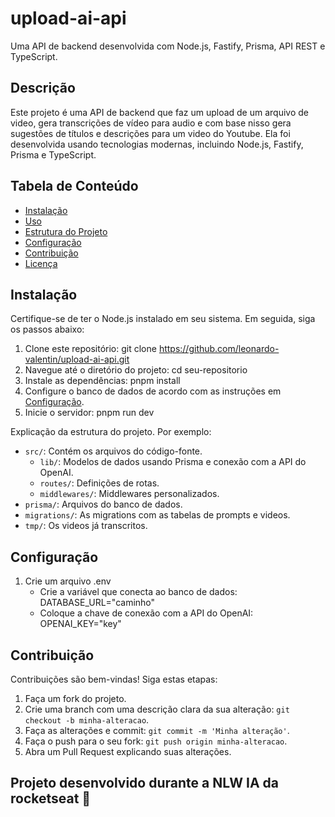 # upload-ai-api

Uma API de backend desenvolvida com Node.js, Fastify, Prisma, API REST e TypeScript.

## Descrição

Este projeto é uma API de backend que faz um upload de um arquivo de video, gera transcrições de vídeo para audio
e com base nisso gera sugestões de títulos e descrições para um video do Youtube.
Ela foi desenvolvida usando tecnologias modernas, incluindo Node.js, Fastify, Prisma e TypeScript.

## Tabela de Conteúdo

- [Instalação](#instalação)
- [Uso](#uso)
- [Estrutura do Projeto](#estrutura-do-projeto)
- [Configuração](#configuração)
- [Contribuição](#contribuição)
- [Licença](#licença)

## Instalação

Certifique-se de ter o Node.js instalado em seu sistema. Em seguida, siga os passos abaixo:

1. Clone este repositório: 
git clone https://github.com/leonardo-valentin/upload-ai-api.git
2. Navegue até o diretório do projeto:
cd seu-repositorio
3. Instale as dependências:
pnpm install
4. Configure o banco de dados de acordo com as instruções em [Configuração](#configuração).
5. Inicie o servidor:
pnpm run dev

Explicação da estrutura do projeto. Por exemplo:

- `src/`: Contém os arquivos do código-fonte.
  - `lib/`: Modelos de dados usando Prisma e conexão com a API do OpenAI.
  - `routes/`: Definições de rotas.
  - `middlewares/`: Middlewares personalizados.
- `prisma/`: Arquivos do banco de dados.
- `migrations/`: As migrations com as tabelas de prompts e videos.
- `tmp/`: Os videos já transcritos.

## Configuração

1. Crie um arquivo .env
   - Crie a variável que conecta ao banco de dados: DATABASE_URL="caminho"
   - Coloque a chave de conexão com a API do OpenAI: OPENAI_KEY="key"  


## Contribuição

Contribuições são bem-vindas! Siga estas etapas:

1. Faça um fork do projeto.
2. Crie uma branch com uma descrição clara da sua alteração: `git checkout -b minha-alteracao`.
3. Faça as alterações e commit: `git commit -m 'Minha alteração'`.
4. Faça o push para o seu fork: `git push origin minha-alteracao`.
5. Abra um Pull Request explicando suas alterações.

## Projeto desenvolvido durante a NLW IA da rocketseat 💜
